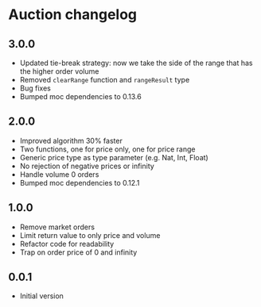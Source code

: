 # Auction changelog

## 3.0.0

* Updated tie-break strategy: now we take the side of the range that has the higher order volume
* Removed `clearRange` function and `rangeResult` type
* Bug fixes
* Bumped moc dependencies to 0.13.6

## 2.0.0

* Improved algorithm 30% faster
* Two functions, one for price only, one for price range
* Generic price type as type parameter (e.g. Nat, Int, Float)
* No rejection of negative prices or infinity
* Handle volume 0 orders
* Bumped moc dependencies to 0.12.1

## 1.0.0

* Remove market orders
* Limit return value to only price and volume
* Refactor code for readability 
* Trap on order price of 0 and infinity

## 0.0.1

* Initial version
